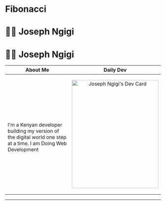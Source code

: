 # Fibonacci

# 🏄‍♂️ Joseph Ngigi

# 🏄‍♂️ Joseph Ngigi

|About Me|Daily Dev
|-----------------|-----------------|
|  </br> <p align="left">I'm a Kenyan developer building my version of the digital world one step at a time. I am Doing Web Development</p> |<p align="center"><a href="https://app.daily.dev/joe_jngigi"><img src="https://api.daily.dev/devcards/8df8c3a9c9b0478a9c69c812579f2d8e.png?r=68r" width="280" height="350" alt="Joseph Ngigi's Dev Card"/></a> </p> |

----
